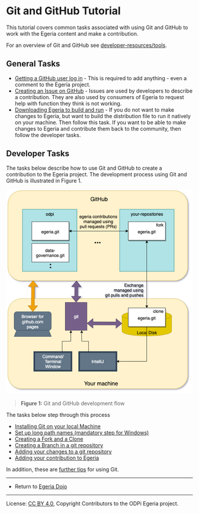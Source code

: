 <!-- SPDX-License-Identifier: CC-BY-4.0 -->
<!-- Copyright Contributors to the ODPi Egeria project 2020. -->

# Git and GitHub Tutorial

This tutorial covers common tasks associated with using Git and GitHub to
work with the Egeria content and make a contribution.

For an overview of Git and GitHub see 
[developer-resources/tools](../../../developer-resources/tools/Git-GitHub.md).

## General Tasks

* [Getting a GitHub user log in](task-getting-git-hub-id.md) - This is required to add anything - even a comment
  to the Egeria project.
* [Creating an Issue on GitHub](task-creating-an-issue-on-git-hub.md) - Issues are used by developers to describe
  a contribution.  They are also used by consumers of Egeria to request help with function they think is not working.
* [Downloading Egeria to build and run](../building-egeria-tutorial/task-downloading-egeria-source.md) - If
  you do not want to make changes to Egeria, but want to build the distribution file to run it natively
  on your machine.  Then follow this task.  If you want to be able to make changes to Egeria and contribute
  them back to the community, then follow the developer tasks.

## Developer Tasks

The tasks below describe how to use Git and GitHub to create a contribution to the Egeria project.
The development process using Git and GitHub is illustrated in Figure 1.

![Figure 1](../../../developer-resources/tools/git-github-flow.png)
> **Figure 1:** Git and GitHub development flow

The tasks below step through this process

* [Installing Git on your local Machine](task-installing-git.md)
* [Set up long path names (mandatory step for Windows)](task-set-long-path-names.md)
* [Creating a Fork and a Clone](task-creating-a-fork-and-clone.md)
* [Creating a Branch in a git repository](task-creating-git-branches.md)
* [Adding your changes to a git repository](task-adding-changes-to-git.md)
* [Adding your contribution to Egeria](task-git-pull-push-pr.md)

In addition, these are [further tips](further-git-tips.md) for using Git.

----
* Return to [Egeria Dojo](../egeria-dojo/egeria-dojo-day-2-3-contribution-to-egeria.md)

----
License: [CC BY 4.0](https://creativecommons.org/licenses/by/4.0/),
Copyright Contributors to the ODPi Egeria project.